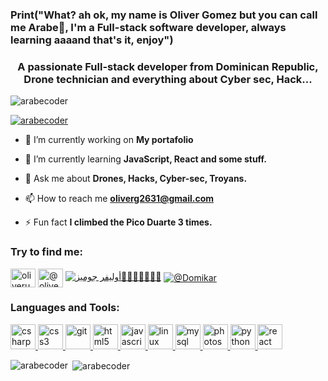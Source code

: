 ### Print("What? ah ok, my name is Oliver Gomez but you can call me Arabe🤝, I'm a Full-stack software developer, always learning aaaand that's it, enjoy")

<h3 align="center">A passionate Full-stack developer from Dominican Republic, Drone technician and everything about Cyber sec, Hack...</h3>

<p align="left"> <img src="https://komarev.com/ghpvc/?username=arabecoder&label=Profile%20views&color=0e75b6&style=flat" alt="arabecoder" /> </p>

<p align="left"> <a href="https://github.com/ryo-ma/github-profile-trophy"><img src="https://github-profile-trophy.vercel.app/?username=arabecoder" alt="arabecoder" /></a> </p>


- 🔭 I’m currently working on **My portafolio**

- 🌱 I’m currently learning **JavaScript, React and some stuff.**

- 💬 Ask me about **Drones, Hacks, Cyber-sec, Troyans.**

- 📫 How to reach me **oliverg2631@gmail.com**

- ⚡ Fun fact **I climbed the Pico Duarte 3 times.**

<h3 align="left">Try to find me:</h3>
<p align="left">
<a href="https://twitter.com/oliveruchi" target="blank"><img align="center" src="https://cdn.jsdelivr.net/npm/simple-icons@3.0.1/icons/twitter.svg" alt="oliveruchi" height="30" width="40" /></a>
<a href="https://instagram.com/@oliveremil12" target="blank"><img align="center" src="https://cdn.jsdelivr.net/npm/simple-icons@3.0.1/icons/instagram.svg" alt="@oliveremil12" height="30" width="40" /></a>
<a href="https://wa.me/qr/3ALB55AX2TGPP1" target="_blank"><img src="https://img.shields.io/badge/Whatsapp-Contact%20me-brightgreen?logo=whatsapp&style=for-the-badge" alt="أوليفر جوميز👳🏾‍♂🧔🏽💪🏽" /></a>
<a href="https://t.me/Domikar" target="blank"><img align="center" src="https://img.shields.io/badge/Telegram-Contact%20me-brightgreen?logo=telegram&style=for-the-badge" alt="@Domikar" /></a>
</p>

<h3 align="left">Languages and Tools:</h3>
<p align="left"> <a href="https://www.w3schools.com/cs/" target="_blank"> <img src="https://devicons.github.io/devicon/devicon.git/icons/csharp/csharp-original.svg" alt="csharp" width="40" height="40"/> </a> <a href="https://www.w3schools.com/css/" target="_blank"> <img src="https://devicons.github.io/devicon/devicon.git/icons/css3/css3-original-wordmark.svg" alt="css3" width="40" height="40"/> </a> <a href="https://git-scm.com/" target="_blank"> <img src="https://www.vectorlogo.zone/logos/git-scm/git-scm-icon.svg" alt="git" width="40" height="40"/> </a> <a href="https://www.w3.org/html/" target="_blank"> <img src="https://devicons.github.io/devicon/devicon.git/icons/html5/html5-original-wordmark.svg" alt="html5" width="40" height="40"/> </a> <a href="https://developer.mozilla.org/en-US/docs/Web/JavaScript" target="_blank"> <img src="https://devicons.github.io/devicon/devicon.git/icons/javascript/javascript-original.svg" alt="javascript" width="40" height="40"/> </a> <a href="https://www.linux.org/" target="_blank"> <img src="https://devicons.github.io/devicon/devicon.git/icons/linux/linux-original.svg" alt="linux" width="40" height="40"/> </a> <a href="https://www.mysql.com/" target="_blank"> <img src="https://devicons.github.io/devicon/devicon.git/icons/mysql/mysql-original-wordmark.svg" alt="mysql" width="40" height="40"/> </a> <a href="https://www.photoshop.com/en" target="_blank"> <img src="https://devicons.github.io/devicon/devicon.git/icons/photoshop/photoshop-plain.svg" alt="photoshop" width="40" height="40"/> </a> <a href="https://www.python.org" target="_blank"> <img src="https://devicons.github.io/devicon/devicon.git/icons/python/python-original.svg" alt="python" width="40" height="40"/> </a> <a href="https://reactjs.org/" target="_blank"> <img src="https://devicons.github.io/devicon/devicon.git/icons/react/react-original-wordmark.svg" alt="react" width="40" height="40"/> </a> </p>

<p><img align="left" src="https://github-readme-stats.vercel.app/api/top-langs?username=arabecoder&show_icons=true&locale=en&layout=compact" alt="arabecoder" /></p>

<p>&nbsp;<img align="center" src="https://github-readme-stats.vercel.app/api?username=arabecoder&show_icons=true&locale=en" alt="arabecoder" /></p>

